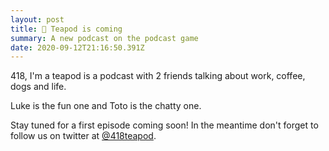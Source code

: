 ```yaml
---
layout: post
title: 📰 Teapod is coming
summary: A new podcast on the podcast game
date: 2020-09-12T21:16:50.391Z
---
```

418, I'm a teapod is a podcast with 2 friends talking about work, coffee, dogs and life.

Luke is the fun one and Toto is the chatty one.

Stay tuned for a first episode coming soon! In the meantime don't forget to follow us on twitter at [@418teapod](https://twitter.com/418teapod).